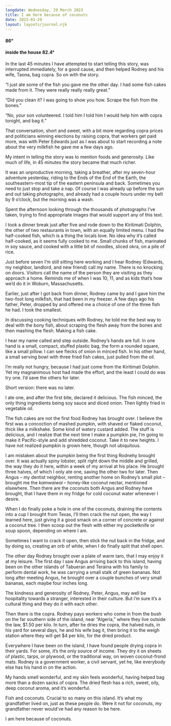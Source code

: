 ```yaml
---
longdate: Wednesday, 29 March 2023
title: I am here because of coconuts
date: 2023-03-29
layout: layouts/journal.njk
---
```

#### 86°
#### inside the house 82.4°

In the last 45 minutes I have attempted to start telling this story, was interrupted immediately, for a good cause, and then helped Rodney and his wife, Taona, bag copra. So on with the story.

“I just ate some of the fish you gave me the other day. I had some fish cakes made from it. They were really really really great.”

“Did you clean it? I was going to show you how. Scrape the fish from the bones.”

“No, your son volunteered. I told him I told him I would help him with copra tonight, and bag it.”

That conversation, short and sweet, with a bit more regarding copra prices and politicians winning elections by raising copra, that workers get paid more, was with Peter Edwards just as I was about to start recording a note about the very milkfish he gave me a few days ago.

My intent in telling the story was to mention foods and generosity. Like much of life, in 45 minutes the story became that much richer.

It was an unproductive morning, taking a breather, after my seven-hour adventure yesterday, riding to the Ends of the End of the Earth, the southeastern-most tip of the eastern peninsula and back. Sometimes you need to just stop and take a nap. Of course I was already up before the sun and out taking photographs, and already had a couple hours under my belt by 9 o’clock, but the morning was a wash.

Spent the afternoon looking through the thousands of photographs I’ve taken, trying to find appropriate images that would support any of this text.

I took a dinner break just after five and rode down to the Kiritimati Dolphin, the other of two restaurants in town, with an equally limited menu. I had the half-cooked fish, which is a thing the locals love. No idea why it’s called half-cooked, as it seems fully cooked to me. Small chunks of fish, marinated in soy sauce, and cooked with a little bit of noodles, sliced okra, on a pile of rice.

Just before seven I’m still sitting here working and I hear Rodney (Edwards, my neighbor, landlord, and new friend) call my name. There is no knocking on doors. Visitors call the name of the person they are visiting as they approach a home. Reminds me of when I was 10, 11, and as kids that’s how we’d do it in Woburn, Massachusetts.

Earlier, just after I got back from dinner, Rodney came by and I gave him the two-foot long milkfish, that had been in my freezer. A few days ago his father, Peter, dropped by and offered me a choice of one of the three fish he had. I took the smallest.

In discussing cooking techniques with Rodney, he told me the best way to deal with the bony fish, about scraping the flesh away from the bones and then mashing the flesh. Making a fish cake.

I hear my name called and step outside. Rodney’s hands are full. In one hand is a small, compact, stuffed plastic bag, the form a rounded square, like a small pillow. I can see flecks of onion in minced fish. In his other hand, a small serving bowl with three fried fish cakes, just pulled from the oil.

I’m really not hungry, because I had just come from the Kiritimati Dolphin. Yet my magnanimous host had made the effort, and the least I could do was try one. I’d save the others for later.

Short version: there was no later.

I ate one, and after the first bite, declared it delicious. The fish minced, the only thing ingredients being soy sauce and diced onion. Then lightly fried in vegetable oil.

The fish cakes are not the first food Rodney has brought over. I believe the first was a concoction of mashed pumpkin, with shaved or flaked coconut, thick like a milkshake. Some kind of watery custard added. The stuff is delicious, and I realize that the next time I make a pumpkin pie, I’m going to make it Pacific-style and add shredded coconut. Take it to new heights. I have not realized pumpkin is grown here, though not ubiquitous.

I am mistaken about the pumpkin being the first thing Rodnehy brought over. It was actually spiny lobster, split right down the middle and grilled, the way they do it here, within a week of my arrival at his place. He brought three halves, of which I only ate one, saving the other two for later. Then Angus – my dentist neighbor, renting another home on Rodney’s small plot –  brought me the *kamwaiwai* – honey-like coconut nectar, mentioned elsewhere. Then there are the coconuts both Angus and Rodney have brought, that I have them in my fridge for cold coconut water whenever I desire.

When I do finally poke a hole in one of the coconuts, draining the contents into a cup I brought from Texas, I’ll then crack the nut open, the way I learned here, just giving it a good smack on a corner of concrete or against a coconut tree. I then scoop out the flesh with either my pocketknife or soup spoon, depending on where I am.

Sometimes I want to crack it open, then stick the nut back in the fridge, and by doing so, creating an orb of white, when I do finally split that shell open.

The other day Rodney brought over a plate of warm taro, that I may enjoy it at my leisure. The first day I saw Angus arriving back to this island, having been on the other islands of Tabueran and Teraina with his family to perform dental work, he was carrying a small stalk of green bananas. Not long after meeting Angus, he brought over a couple bunches of very small bananas, each maybe four inches long.

The kindness and generosity of Rodney, Peter, Angus, may well be hospitality towards a stranger, interested in their culture. But i’m sure it’s a cultural thing and they do it with each other.

Then there is the copra. Rodney pays workers who come in from the bush on the far southern side of the island, near “Algeria,” where they live outside the law, $1.50 per kilo. In turn, after he dries the copra, the halved nuts, in his yard for several days, he and his wife bag it, then bring it to the weigh station where they will get $4 per kilo, for the dried product.

Everywhere I have been on the island, I have found people drying copra in their yards. For some, it’s the only source of income. They dry it on sheets of plastic, tarps, or plywood, or the traditional way, on woven coconut-frond mats. Rodney is a government worker, a civil servant, yet he, like everybody else has his hand in on the action.

My hands smell wonderful, and my skin feels wonderful, having helped bag more than a dozen sacks of copra. The dried flesh has a rich, sweet, oily, deep coconut aroma, and it’s wonderful.

Fish and coconuts. Crucial to so many on this island. It’s what my grandfather lived on, just as these people do. Were it not for coconuts, my grandfather never would’ve had any reason to be here.

I am here because of coconuts.

<!--
weigh really yeah it’s good that people want it. Yeah oh really yeah yeah yeah I know that sounds good. You gonna be around here later on oh anyway I’ll see you and I’ll be here.


1
Spent the afternoon looking through the thousands of photographs I’ve taken, trying to find appropriate images that would support any of this text

This blog is a good idea. But the problem is, if I am working on it, i am not exploring the island, learning of it and the people.  It means I’m not taking photos, or filming scenes, knocking out paintings. After 4 days editing text, I realize it IS work, and it is in fact taking valuable time away from being invested in each moment. When I first sat down to curate the few photos taken in the first couple of weeks, I had no idea how many photos I’d eventually take. Final count:  12,070 photographs / 896 movie files / 187 Audio files / 

2
Rodney Edward is a perfect landlord and an even better neighbor. He’s been with the Planning Office for a number of years, and owns his home behind him, as well as two more homes on his property, in the heart of London. The one I’m in was once an “Internet cafe.” I put that in quotes, as there is no semblance of internet anywhere on the property these days. Rodney is not usually barefoot, but he’s home for lunch. I’m sitting at the table on my porch, working away. The home to the right is where Angus, the sole dentist for the Line Islands lives with his wife and two kids. And the happy dog. Rodney’s dogs never make a sound. 

See that road in the background? My grandfather walked down it regularly, and rode the Ford Model-T as well, taking copra to the sheds and drying racks on the shore, just around the corner to the left, less than 150 years away. Any number of times I’d imagine 30-year-old Joe walking by.

3
It’s always a treat when Peter Edwards decides to stop by. He’s over as he’s usually visiting with his son Rodney, who works in the Planing Department, and is renting me the home I’m staying in. Peter, 70, once managed the Captain Cook Hotel, before it shut down. Like so many I-Kiribati, he’s great with a boat, and spends many days and evenings fishing. We always have a great chat, whether it’s about island history or facets of daily life. Here he’s stopped by with a with milkfish, that was nibbled by a blacktop shark when he was pulling it up. Milkfish is an island staple. Very bony, the flesh is usually minced, along with onion, and made into patties. 

As the island is essentially on the equator, sunrise and set are almost always the same: 6am, 6pm. Which means at 7:30-8pm when Peter caught this fish, he was out there in the dark. 


4
Minced milkfish. Rodney was kind enough to take the milkfish his father gave me, and prepare it, removing all the bones. Here I’ve made a small patty, and will fry it up in some olive oil I brought from Texas, along with a few spices I also brought. Maybe add some soy or hot sauce, and serve it over the ever-present rice. 

NO PHOTO #5

6
Rodney has a habit of bring me fresh coconut. He’s even sent his nephews up trees, to bring me fresh ones. They are so young the flesh is pudding-soft. Most people only know coconuts as being brown. But fresh from their thick green husk, they are a pale, sandy color. 

7
Rodney and Taona’s almost always have coconuts piled in their yard, in various stages. Fresh off the tree, the husks are bright green.  Left to dry for a spell

8a, b
For many, their sole income — short of government stipends — is harvesting copra. Even those with government jobs or who own shops, will harvest copra. These two photos were taken in Poland. Poland was established by Fr. Emmanuel Rougier, in 1916, as one of several plantations on Christmas Island. Back then, there were two or three shelters built for the workers, yet the construction has not changed in one hundred years: coconut fronds are woven and used for both walls and roofs. When tin was available it would have been used for roofing. Here, coconut halves are set out to dry on both corrugated metal and plastic tarps, each of which are standard practice. It takes about a week to dry properly. Then it is placed in burlap bags.

9
Working by flashlight in the back yard of Rodney and Taoana, we gather that week’s copra, gathering every last bit of dried coconut. The coconut oil is fantastic on the skin. 


-->
